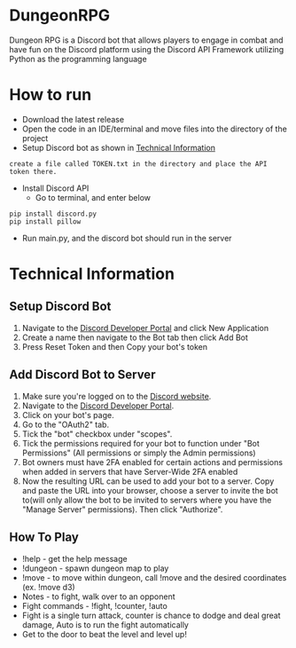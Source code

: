 # DungeonRPG
Dungeon RPG is a Discord bot that allows players to engage in combat and have fun on the Discord platform using the Discord API Framework utilizing Python as the programming language 

# How to run
 - Download the latest release
 - Open the code in an IDE/terminal and move files into the directory of the project
 - Setup Discord bot as shown in [Technical Information](#technical-information)
```
create a file called TOKEN.txt in the directory and place the API token there.
```
- Install Discord API
  - Go to terminal, and enter below
```
pip install discord.py
pip install pillow
```
-  Run main.py, and the discord bot should run in the server

# Technical Information 

## Setup Discord Bot

1. Navigate to the [Discord Developer Portal](https://discord.com/developers/applications) and click New Application
2. Create a name then navigate to the Bot tab then click Add Bot
3. Press Reset Token and then Copy your bot's token

## Add Discord Bot to Server

1. Make sure you're logged on to the [Discord website](https://discord.com/).
2. Navigate to the [Discord Developer Portal](https://discord.com/developers/applications).
3. Click on your bot's page.
4. Go to the "OAuth2" tab.
5. Tick the "bot" checkbox under "scopes".
6. Tick the permissions required for your bot to function under "Bot Permissions" (All permissions or simply the Admin permissions)
7. Bot owners must have 2FA enabled for certain actions and permissions when added in servers that have Server-Wide 2FA enabled
8. Now the resulting URL can be used to add your bot to a server. Copy and paste the URL into your browser, choose a server to invite the bot to(will only allow the bot to be invited to servers where you have the "Manage Server" permissions). Then click "Authorize".

## How To Play
- !help - get the help message
- !dungeon - spawn dungeon map to play
- !move - to move within dungeon, call !move and the desired coordinates (ex. !move d3)
- Notes - to fight, walk over to an opponent
- Fight commands - !fight, !counter, !auto
- Fight is a single turn attack, counter is chance to dodge and deal great damage, Auto is to run the fight automatically
- Get to the door to beat the level and level up!

